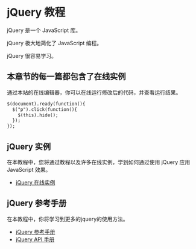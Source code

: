 # jQuery 教程

jQuery 是一个 JavaScript 库。

jQuery 极大地简化了 JavaScript 编程。

jQuery 很容易学习。

## 本章节的每一篇都包含了在线实例

通过本站的在线编辑器，你可以在线运行修改后的代码，并查看运行结果。

<!--sec data-title="实例" data-filename="jquery_hide" ces-->
```html
$(document).ready(function(){
  $("p").click(function(){
    $(this).hide();
  });
});
```
<!--endsec-->

## jQuery 实例

在本教程中，您将通过教程以及许多在线实例，学到如何通过使用 jQuery 应用 JavaScript 效果。

- <a href="jquery-examples.md" target="_blank">jQuery 在线实例</a>

## jQuery 参考手册

在本教程中，你将学习到更多的jquery的使用方法。

- <a href="jquery-ref-selectors.md" target="_blank">jQuery 参考手册</a>
- <a href="http://www.gitmt.com/manual/jquery/" target="_blank">jQuery API 手册</a>